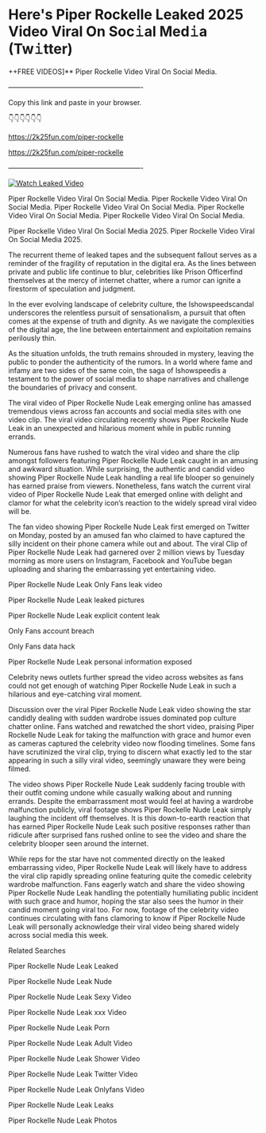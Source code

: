 # Here's Piper Rockelle Leaked 2025 Video Viral On Soc𝚒al Med𝚒a (Tw𝚒tter)

++FREE VIDEOS]** Piper Rockelle Video Viral On Social Media.

———————————————————-

Copy this link and paste in your browser.

👇👇👇👇👇👇

https://2k25fun.com/piper-rockelle

https://2k25fun.com/piper-rockelle

———————————————————-

[![Watch Leaked Video](https://miro.medium.com/v2/resize:fit:828/format:webp/1*cilzJN44JGOrTw9NJCrNHA.gif "Watch Leaked Video")](https://2k25fun.com/piper-rockelle)

Piper Rockelle Video Viral On Social Media. Piper Rockelle Video Viral On Social Media. Piper Rockelle Video Viral On Social Media. Piper Rockelle Video Viral On Social Media. Piper Rockelle Video Viral On Social Media.

Piper Rockelle Video Viral On Social Media 2025. Piper Rockelle Video Viral On Social Media 2025.

The recurrent theme of leaked tapes and the subsequent fallout serves as a reminder of the fragility of reputation in the digital era. As the lines between private and public life continue to blur, celebrities like Prison Officerfind themselves at the mercy of internet chatter, where a rumor can ignite a firestorm of speculation and judgment.

In the ever evolving landscape of celebrity culture, the Ishowspeedscandal underscores the relentless pursuit of sensationalism, a pursuit that often comes at the expense of truth and dignity. As we navigate the complexities of the digital age, the line between entertainment and exploitation remains perilously thin.

As the situation unfolds, the truth remains shrouded in mystery, leaving the public to ponder the authenticity of the rumors. In a world where fame and infamy are two sides of the same coin, the saga of Ishowspeedis a testament to the power of social media to shape narratives and challenge the boundaries of privacy and consent.

The viral video of Piper Rockelle Nude Leak emerging online has amassed tremendous views across fan accounts and social media sites with one video clip. The viral video circulating recently shows Piper Rockelle Nude Leak in an unexpected and hilarious moment while in public running errands.

Numerous fans have rushed to watch the viral video and share the clip amongst followers featuring Piper Rockelle Nude Leak caught in an amusing and awkward situation. While surprising, the authentic and candid video showing Piper Rockelle Nude Leak handling a real life blooper so genuinely has earned praise from viewers. Nonetheless, fans watch the current viral video of Piper Rockelle Nude Leak that emerged online with delight and clamor for what the celebrity icon’s reaction to the widely spread viral video will be.

The fan video showing Piper Rockelle Nude Leak first emerged on Twitter on Monday, posted by an amused fan who claimed to have captured the silly incident on their phone camera while out and about. The viral Clip of Piper Rockelle Nude Leak had garnered over 2 million views by Tuesday morning as more users on Instagram, Facebook and YouTube began uploading and sharing the embarrassing yet entertaining video.

Piper Rockelle Nude Leak Only Fans leak video

Piper Rockelle Nude Leak leaked pictures

Piper Rockelle Nude Leak explicit content leak

Only Fans account breach

Only Fans data hack

Piper Rockelle Nude Leak personal information exposed

Celebrity news outlets further spread the video across websites as fans could not get enough of watching Piper Rockelle Nude Leak in such a hilarious and eye-catching viral moment.

Discussion over the viral Piper Rockelle Nude Leak video showing the star candidly dealing with sudden wardrobe issues dominated pop culture chatter online. Fans watched and rewatched the short video, praising Piper Rockelle Nude Leak for taking the malfunction with grace and humor even as cameras captured the celebrity video now flooding timelines. Some fans have scrutinized the viral clip, trying to discern what exactly led to the star appearing in such a silly viral video, seemingly unaware they were being filmed.

The video shows Piper Rockelle Nude Leak suddenly facing trouble with their outfit coming undone while casually walking about and running errands. Despite the embarrassment most would feel at having a wardrobe malfunction publicly, viral footage shows Piper Rockelle Nude Leak simply laughing the incident off themselves. It is this down-to-earth reaction that has earned Piper Rockelle Nude Leak such positive responses rather than ridicule after surprised fans rushed online to see the video and share the celebrity blooper seen around the internet.

While reps for the star have not commented directly on the leaked embarrassing video, Piper Rockelle Nude Leak will likely have to address the viral clip rapidly spreading online featuring quite the comedic celebrity wardrobe malfunction. Fans eagerly watch and share the video showing Piper Rockelle Nude Leak handling the potentially humiliating public incident with such grace and humor, hoping the star also sees the humor in their candid moment going viral too. For now, footage of the celebrity video continues circulating with fans clamoring to know if Piper Rockelle Nude Leak will personally acknowledge their viral video being shared widely across social media this week.

Related Searches

Piper Rockelle Nude Leak Leaked

Piper Rockelle Nude Leak Nude

Piper Rockelle Nude Leak Sexy Video

Piper Rockelle Nude Leak xxx Video

Piper Rockelle Nude Leak Porn

Piper Rockelle Nude Leak Adult Video

Piper Rockelle Nude Leak Shower Video

Piper Rockelle Nude Leak Twitter Video

Piper Rockelle Nude Leak Onlyfans Video

Piper Rockelle Nude Leak Leaks

Piper Rockelle Nude Leak Photos